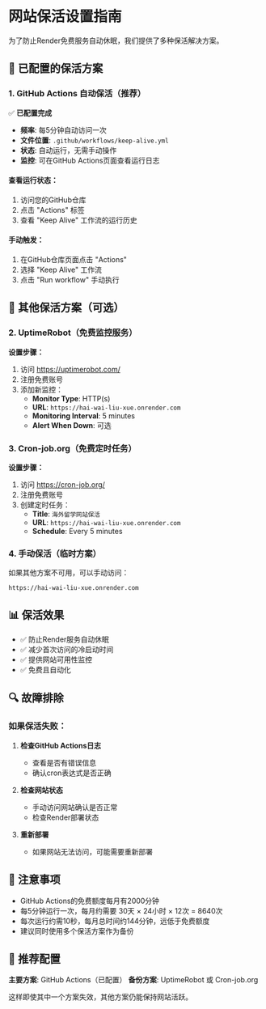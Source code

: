 # 网站保活设置指南

为了防止Render免费服务自动休眠，我们提供了多种保活解决方案。

## 🚀 已配置的保活方案

### 1. GitHub Actions 自动保活（推荐）

✅ **已配置完成**

- **频率**: 每5分钟自动访问一次
- **文件位置**: `.github/workflows/keep-alive.yml`
- **状态**: 自动运行，无需手动操作
- **监控**: 可在GitHub Actions页面查看运行日志

#### 查看运行状态：
1. 访问您的GitHub仓库
2. 点击 "Actions" 标签
3. 查看 "Keep Alive" 工作流的运行历史

#### 手动触发：
1. 在GitHub仓库页面点击 "Actions"
2. 选择 "Keep Alive" 工作流
3. 点击 "Run workflow" 手动执行

## 🔧 其他保活方案（可选）

### 2. UptimeRobot（免费监控服务）

**设置步骤：**
1. 访问 https://uptimerobot.com/
2. 注册免费账号
3. 添加新监控：
   - **Monitor Type**: HTTP(s)
   - **URL**: `https://hai-wai-liu-xue.onrender.com`
   - **Monitoring Interval**: 5 minutes
   - **Alert When Down**: 可选

### 3. Cron-job.org（免费定时任务）

**设置步骤：**
1. 访问 https://cron-job.org/
2. 注册免费账号
3. 创建定时任务：
   - **Title**: `海外留学网站保活`
   - **URL**: `https://hai-wai-liu-xue.onrender.com`
   - **Schedule**: Every 5 minutes

### 4. 手动保活（临时方案）

如果其他方案不可用，可以手动访问：
```
https://hai-wai-liu-xue.onrender.com
```

## 📊 保活效果

- ✅ 防止Render服务自动休眠
- ✅ 减少首次访问的冷启动时间
- ✅ 提供网站可用性监控
- ✅ 免费且自动化

## 🔍 故障排除

### 如果保活失败：

1. **检查GitHub Actions日志**
   - 查看是否有错误信息
   - 确认cron表达式是否正确

2. **检查网站状态**
   - 手动访问网站确认是否正常
   - 检查Render部署状态

3. **重新部署**
   - 如果网站无法访问，可能需要重新部署

## 📝 注意事项

- GitHub Actions的免费额度每月有2000分钟
- 每5分钟运行一次，每月约需要 30天 × 24小时 × 12次 = 8640次
- 每次运行约需10秒，每月总时间约144分钟，远低于免费额度
- 建议同时使用多个保活方案作为备份

## 🎯 推荐配置

**主要方案**: GitHub Actions（已配置）
**备份方案**: UptimeRobot 或 Cron-job.org

这样即使其中一个方案失效，其他方案仍能保持网站活跃。
